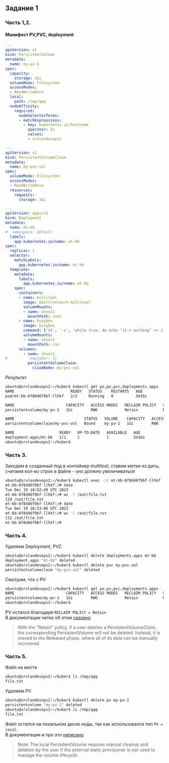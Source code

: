 ## Задание 1

### Часть 1,2.

#### Манифест PV,PVC, deployment
```yaml
---
apiVersion: v1
kind: PersistentVolume
metadata:
  name: my-pv-1
spec:
  capacity:
    storage: 1Gi
  volumeMode: Filesystem
  accessModes:
  - ReadWriteOnce
  local:
    path: /tmp/qqq
  nodeAffinity:
    required:
      nodeSelectorTerms:
      - matchExpressions:
        - key: kubernetes.io/hostname
          operator: In
          values:
          - srvlandevops2

---
apiVersion: v1
kind: PersistentVolumeClaim
metadata:
  name: my-pvc-vol
spec:
  volumeMode: Filesystem
  accessModes:
  - ReadWriteOnce
  resources:
    requests:
      storage: 1Gi

---
apiVersion: apps/v1
kind: Deployment
metadata:
  name: mt-bb
#  namespace: default
  labels:
    app.kubernetes.io/name: mt-bb
spec:
  replicas: 1
  selector:
    matchLabels:
      app.kubernetes.io/name: mt-bb
  template:
    metadata:
      labels:
        app.kubernetes.io/name: mt-bb
    spec:
      containers:
      - name: multitool
        image: wbitt/network-multitool
        volumeMounts:
        - name: shvol1
          mountPath: /out
      - name: busybox
        image: busybox
        command: ['sh', '-c', 'while true; do echo "it-s working" >> /in/file.txt; sleep 5; done']
        volumeMounts:
        - name: shvol1
          mountPath: /in
      volumes:
        - name: shvol1
#          emptyDir: {}
          persistentVolumeClaim:
            claimName: my-pvc-vol
```
Результат
```bash
ubuntu@srvlandevops2:~/kuber$ kubectl get po,pv,pvc,deployments.apps
NAME                         READY   STATUS    RESTARTS   AGE
pod/mt-bb-6f8d46f9bf-llhkf   2/2     Running   0          5m16s

NAME                       CAPACITY   ACCESS MODES   RECLAIM POLICY   STATUS   CLAIM                STORAGECLASS   REASON   AGE
persistentvolume/my-pv-1   1Gi        RWO            Retain           Bound    default/my-pvc-vol                           5m16s

NAME                               STATUS   VOLUME    CAPACITY   ACCESS MODES   STORAGECLASS   AGE
persistentvolumeclaim/my-pvc-vol   Bound    my-pv-1   1Gi        RWO                           5m16s

NAME                    READY   UP-TO-DATE   AVAILABLE   AGE
deployment.apps/mt-bb   1/1     1            1           5m16s
ubuntu@srvlandevops2:~/kuber$
```

### Часть 3.

Заходим в созданный под в контейнер multitool, ставим метки из даты, считаем кол-во строк в файле - оно должно увеличиваться
```bash
ubuntu@srvlandevops2:~/kuber$ kubectl exec -it mt-bb-6f8d46f9bf-llhkf -c multitool -- bash
mt-bb-6f8d46f9bf-llhkf:/# date
Tue Dec 19 18:52:49 UTC 2023
mt-bb-6f8d46f9bf-llhkf:/# wc -l /out/file.txt
110 /out/file.txt
mt-bb-6f8d46f9bf-llhkf:/# date
Tue Dec 19 18:53:06 UTC 2023
mt-bb-6f8d46f9bf-llhkf:/# wc -l /out/file.txt
112 /out/file.txt
mt-bb-6f8d46f9bf-llhkf:/#
```

### Часть 4.

Удаляем Deployment, PVC
```bash
ubuntu@srvlandevops2:~/kuber$ kubectl delete deployments.apps mt-bb
deployment.apps "mt-bb" deleted
ubuntu@srvlandevops2:~/kuber$ kubectl delete pvc my-pvc-vol
persistentvolumeclaim "my-pvc-vol" deleted
```
Смотрим, что с PV
```bash
ubuntu@srvlandevops2:~/kuber$ kubectl get po,pv,pvc,deployments.apps
NAME                       CAPACITY   ACCESS MODES   RECLAIM POLICY   STATUS     CLAIM                STORAGECLASS   REASON   AGE
persistentvolume/my-pv-1   1Gi        RWO            Retain           Released   default/my-pvc-vol                           14m
ubuntu@srvlandevops2:~/kuber$
```
PV остался благодаря `RECLAIM POLICY = Retain` \
В документации четко об этом [сказано](https://kubernetes.io/docs/tasks/administer-cluster/change-pv-reclaim-policy/)
> With the "Retain" policy, if a user deletes a PersistentVolumeClaim, the corresponding PersistentVolume will not be deleted. Instead, it is moved to the Released phase, where all of its data can be manually recovered.

### Часть 5. 
Файл на месте
```bash
ubuntu@srvlandevops2:~/kuber$ ls /tmp/qqq
file.txt
```
Удаляем PV
```bash
ubuntu@srvlandevops2:~/kuber$ kubectl delete pv my-pv-1
persistentvolume "my-pv-1" deleted
ubuntu@srvlandevops2:~/kuber$ ls /tmp/qqq
file.txt
```
Файл остался на локальном диске ноды, так как использовался тип `PV = local`. \
В документации и про это [написано](https://kubernetes.io/docs/concepts/storage/volumes/#local) 
> Note: The local PersistentVolume requires manual cleanup and deletion by the user if the external static provisioner is not used to manage the volume lifecycle.

